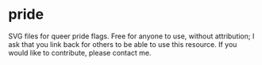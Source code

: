 # pride
SVG files for queer pride flags. Free for anyone to use, without attribution; I ask that you link back for others to be able to use this resource. If you would like to contribute, please contact me.
